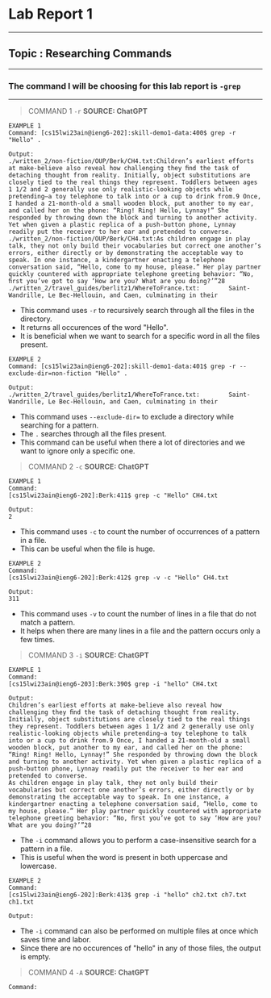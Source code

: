 # Lab Report 1
---
## Topic : Researching Commands
---
### The command I will be choosing for this lab report is `-grep`
---

> COMMAND 1 `-r`
**SOURCE: ChatGPT**
```
EXAMPLE 1 
Command: [cs15lwi23ain@ieng6-202]:skill-demo1-data:400$ grep -r "Hello" .

Output:
./written_2/non-fiction/OUP/Berk/CH4.txt:Children’s earliest efforts at make-believe also reveal how challenging they ﬁnd the task of detaching thought from reality. Initially, object substitutions are closely tied to the real things they represent. Toddlers between ages 1 1/2 and 2 generally use only realistic-looking objects while pretending—a toy telephone to talk into or a cup to drink from.9 Once, I handed a 21-month-old a small wooden block, put another to my ear, and called her on the phone: “Ring! Ring! Hello, Lynnay!” She responded by throwing down the block and turning to another activity. Yet when given a plastic replica of a push-button phone, Lynnay readily put the receiver to her ear and pretended to converse.
./written_2/non-fiction/OUP/Berk/CH4.txt:As children engage in play talk, they not only build their vocabularies but correct one another’s errors, either directly or by demonstrating the acceptable way to speak. In one instance, a kindergartner enacting a telephone conversation said, “Hello, come to my house, please.” Her play partner quickly countered with appropriate telephone greeting behavior: “No, ﬁrst you’ve got to say ‘How are you? What are you doing?’”28
./written_2/travel_guides/berlitz1/WhereToFrance.txt:        Saint-Wandrille, Le Bec-Hellouin, and Caen, culminating in their
```
- This command uses `-r` to recursively search through all the files in the directory.
- It returns all occurences of the word "Hello".
- It is beneficial when we want to search for a specific word in all the files present.

```
EXAMPLE 2
Command: [cs15lwi23ain@ieng6-202]:skill-demo1-data:401$ grep -r --exclude-dir=non-fiction "Hello" .

Output:
./written_2/travel_guides/berlitz1/WhereToFrance.txt:        Saint-Wandrille, Le Bec-Hellouin, and Caen, culminating in their
```
- This command uses `--exclude-dir=` to exclude a directory while searching for a pattern.
- The `.` searches through all the files present.
- This command can be useful when there a lot of directories and we want to ignore only a specific one.


> COMMAND 2 `-c`
**SOURCE: ChatGPT**
```
EXAMPLE 1
Command:
[cs15lwi23ain@ieng6-202]:Berk:411$ grep -c "Hello" CH4.txt

Output:
2
```
- This command uses `-c` to count the number of occurrences of a pattern in a file.
- This can be useful when the file is huge.

```
EXAMPLE 2
Command:
[cs15lwi23ain@ieng6-202]:Berk:412$ grep -v -c "Hello" CH4.txt

Output:
311
```
- This command uses `-v` to count the number of lines in a file that do not match a pattern.
- It helps when there are many lines in a file and the pattern occurs only a few times.


> COMMAND 3 `-i`
**SOURCE: ChatGPT**
```
EXAMPLE 1
Command:
[cs15lwi23ain@ieng6-203]:Berk:390$ grep -i "hello" CH4.txt

Output:
Children’s earliest efforts at make-believe also reveal how challenging they ﬁnd the task of detaching thought from reality. Initially, object substitutions are closely tied to the real things they represent. Toddlers between ages 1 1/2 and 2 generally use only realistic-looking objects while pretending—a toy telephone to talk into or a cup to drink from.9 Once, I handed a 21-month-old a small wooden block, put another to my ear, and called her on the phone: “Ring! Ring! Hello, Lynnay!” She responded by throwing down the block and turning to another activity. Yet when given a plastic replica of a push-button phone, Lynnay readily put the receiver to her ear and pretended to converse.
As children engage in play talk, they not only build their vocabularies but correct one another’s errors, either directly or by demonstrating the acceptable way to speak. In one instance, a kindergartner enacting a telephone conversation said, “Hello, come to my house, please.” Her play partner quickly countered with appropriate telephone greeting behavior: “No, ﬁrst you’ve got to say ‘How are you? What are you doing?’”28
```
- The `-i` command allows you to perform a case-insensitive search for a pattern in a file.
- This is useful when the word is present in both uppercase and lowercase.
```
EXAMPLE 2
Command:
[cs15lwi23ain@ieng6-202]:Berk:413$ grep -i "hello" ch2.txt ch7.txt ch1.txt

Output:

```
- The `-i` command can also be performed on multiple files at once which saves time and labor.
- Since there are no occurences of "hello" in any of those files, the output is empty.

> COMMAND 4 `-A`
**SOURCE: ChatGPT**
```
Command:
